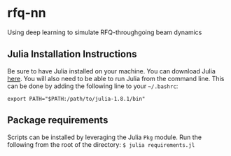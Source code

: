 # rfq-nn
Using deep learning to simulate RFQ-throughgoing beam dynamics

## Julia Installation Instructions
Be sure to have Julia installed on your machine. You can download Julia <a href="https://julialang.org/downloads/">here</a>. You will also need to be able to run Julia from the command line. This can be done by adding the following line to your `~/.bashrc`:

```export PATH="$PATH:/path/to/julia-1.8.1/bin"```

## Package requirements
Scripts can be installed by leveraging the Julia `Pkg` module. Run the following from the root of the directory:
```$ julia requirements.jl```
